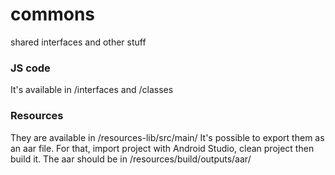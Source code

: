 # commons
shared interfaces and other stuff

### JS code
It's available in /interfaces and /classes

### Resources
They are available in /resources-lib/src/main/
It's possible to export them as an aar file. For that, import project with Android Studio, clean project then build it.
The aar should be in /resources/build/outputs/aar/